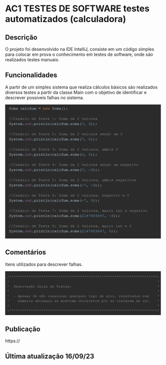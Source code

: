 # AC1 TESTES DE SOFTWARE testes automatizados (calculadora)
## Descrição
O projeto foi desenvolvido na IDE IntelliJ, consiste em um código simples para colocar em prova o conhecimento em testes de software, onde são realizados testes manuais.

## Funcionalidades
A partir de um simples sistema que realiza cálculos básicos são realizados diversos testes a partir da classe Main com o objetivo de identificar e descrever possíveis falhas no sistema.

![Funcionalidades](funcoes.png)

## Comentários
Itens utilizados para descrever falhas.

![Comentários](comentarios.png)


## Publicação
https://

## Última atualização 16/09/23
